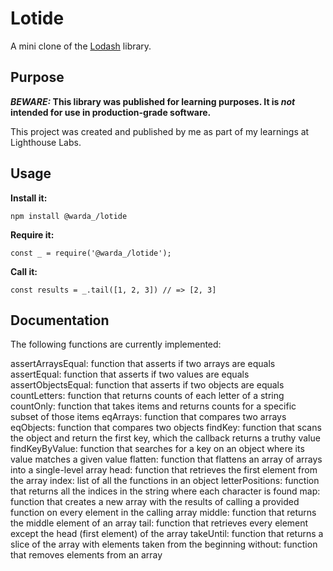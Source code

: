 # Lotide

A mini clone of the [Lodash](https://lodash.com) library.

## Purpose

**_BEWARE:_ This library was published for learning purposes. It is _not_ intended for use in production-grade software.**

This project was created and published by me as part of my learnings at Lighthouse Labs. 

## Usage

**Install it:**

`npm install @warda_/lotide`

**Require it:**

`const _ = require('@warda_/lotide');`

**Call it:**

`const results = _.tail([1, 2, 3]) // => [2, 3]`

## Documentation

The following functions are currently implemented:

assertArraysEqual: function that asserts if two arrays are equals
assertEqual: function that asserts if two values are equals
assertObjectsEqual: function that asserts if two objects are equals
countLetters: function that returns counts of each letter of a string
countOnly: function that takes items and returns counts for a specific subset of those items
eqArrays: function that compares two arrays
eqObjects: function that compares two objects
findKey: function that scans the object and return the first key,  which the callback returns a truthy value
findKeyByValue: function that searches for a key on an object where its value matches a given value
flatten: function that flattens an array of arrays into a single-level array
head: function that retrieves the first element from the array
index: list of all the functions in an object
letterPositions: function that returns all the indices in the string where each character is found
map: function that creates a new array with the results of calling a provided function on every element in the calling array
middle: function that returns the middle element of an array
tail: function that retrieves every element except the head (first element) of the array
takeUntil: function that returns a slice of the array with elements taken from the beginning
without: function that removes elements from an array

  